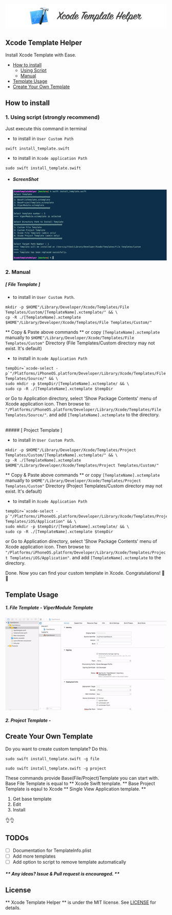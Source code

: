 ![](assets/logo.png)

## Xcode Template Helper
Install Xcode Template with Ease.

- [How to install](#how-to-install)
  - [Using Script](#1-using-script-strongly-recommend)
  - [Manual](#2-manual)
- [Template Usage](#template-usage)
- [Create Your Own Template](#create-your-own-template)

## How to install

### 1. Using script (strongly recommend)

Just execute this command in terminal 

- to install in `User Custom Path`
```shell
swift install_template.swift
```

- to install in `Xcode application Path` 
```shell
sudo swift install_template.swift
```

- ##### ScreenShot
  ![install via script](assets/script_image.png)


### 2. Manual

##### [ File Template ]

- to install in `User Custom Path`.
```shell
mkdir -p $HOME"/Library/Developer/Xcode/Templates/File Templates/Custom/[TemplateName].xctemplate/" && \
cp -R ./[TemplateName].xctemplate $HOME"/Library/Developer/Xcode/Templates/File Templates/Custom/"
```
** Copy & Paste above commands ** 
or copy `[TemplateName].xctemplate` manually to `$HOME"/Library/Developer/Xcode/Templates/File Templates/Custom"` Directory (File Templates/Custom directory may not exist. It's default)

- to install in `Xcode Application Path` 
```shell
tempDir=`xcode-select -p`"/Platforms/iPhoneOS.platform/Developer/Library/Xcode/Templates/File Templates/Source/" && \
sudo mkdir -p $tempDir/[TemplateName].xctemplate/ && \
sudo cp -R ./[TemplateName].xctemplate $tempDir
```
or 
Go to Application directory, select 'Show Package Contents' menu of Xcode application icon. Then browse to: `"/Platforms/iPhoneOS.platform/Developer/Library/Xcode/Templates/File Templates/Source/"`. and add `[TemplateName].xctemplate` to the directory.

<br>
##### [ Project Template ]

- to install in `User Custom Path`.
```shell
mkdir -p $HOME"/Library/Developer/Xcode/Templates/Project Templates/Custom/[TemplateName].xctemplate/" && \
cp -R ./[TemplateName].xctemplate $HOME"/Library/Developer/Xcode/Templates/Project Templates/Custom/"
```
** Copy & Paste above commands ** 
or copy `[TemplateName].xctemplate` manually to `$HOME"/Library/Developer/Xcode/Templates/Project Templates/Custom"` Directory (Project Templates/Custom directory may not exist. It's default)

- to install in `Xcode Application Path` 
```shell
tempDir=`xcode-select -p`"/Platforms/iPhoneOS.platform/Developer/Library/Xcode/Templates/Project Templates/iOS/Application" && \
sudo mkdir -p $tempDir/[TemplateName].xctemplate/ && \
sudo cp -R ./[TemplateName].xctemplate $tempDir
```
or 
Go to Application directory, select 'Show Package Contents' menu of Xcode application icon. Then browse to: `"/Platforms/iPhoneOS.platform/Developer/Library/Xcode/Templates/Project Templates/iOS/Application"`. and add `[TemplateName].xctemplate` to the directory.

Done. Now you can find your custom template in Xcode.
Congratulations! 🎉🎉

## Template Usage
##### 1. File Template -  ViperModule Template 

![Usage](assets/ViperModuleUsage.gif)

##### 2. Project Template - 

## Create Your Own Template
Do you want to create custom template? Do this.
```shell
sudo swift install_template.swift -g file
```
```shell
sudo swift install_template.swift -g project
```

These commands provide Base(File/Project)Template you can start with.
Base File Template is equal to ** Xcode Swift template. **
Base Project Template is eqaul to Xcode ** Single View Application template. **

1. Get base template
2. Edit
3. Install

👌👌

## TODOs
- [ ] Documentation for TemplateInfo.plist
- [ ] Add more templates
- [ ] Add option to script to remove template automatically

##### ** Any ideas? Issue & Pull request is encouraged. **

## License
** Xcode Template Helper ** is under the MIT license. See [LICENSE](LICENSE) for details.